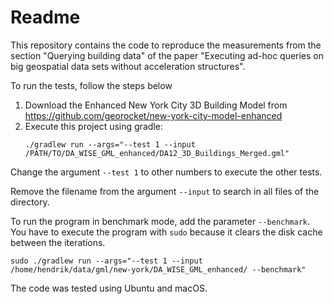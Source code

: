 # Readme

This repository contains the code to reproduce the measurements from the section "Querying building data" of the paper "Executing ad-hoc queries on big geospatial data sets without acceleration structures".

To run the tests, follow the steps below
1. Download the Enhanced New York City 3D Building Model from https://github.com/georocket/new-york-city-model-enhanced 
2. Execute this project using gradle:
    ```
    ./gradlew run --args="--test 1 --input /PATH/TO/DA_WISE_GML_enhanced/DA12_3D_Buildings_Merged.gml"
    ```

Change the argument `--test 1` to other numbers to execute the other tests.

Remove the filename from the argument `--input` to search in all files of the directory.

To run the program in benchmark mode, add the parameter `--benchmark`. You have to execute the program with `sudo` because it clears the disk cache between the iterations. 
```
sudo ./gradlew run --args="--test 1 --input /home/hendrik/data/gml/new-york/DA_WISE_GML_enhanced/ --benchmark"
```

The code was tested using Ubuntu and macOS.
